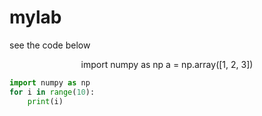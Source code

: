 # mylab
see the code below
<p align="center">
import numpy as np
 a = np.array([1, 2, 3])
</p>

```python
import numpy as np
for i in range(10):
    print(i)
```
